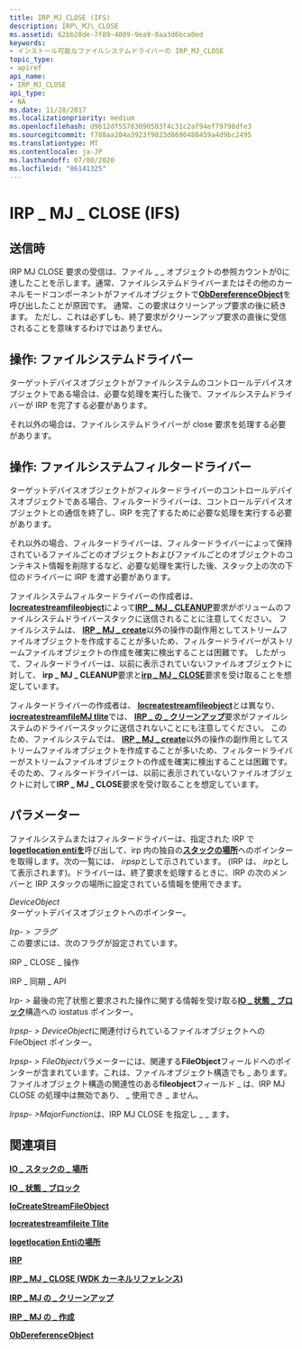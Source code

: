```yaml
---
title: IRP_MJ_CLOSE (IFS)
description: IRP\_MJ\_CLOSE
ms.assetid: 62bb28de-7f89-4009-9ea9-0aa3d6bca0ed
keywords:
- インストール可能なファイルシステムドライバーの IRP_MJ_CLOSE
topic_type:
- apiref
api_name:
- IRP_MJ_CLOSE
api_type:
- NA
ms.date: 11/28/2017
ms.localizationpriority: medium
ms.openlocfilehash: d9612df55783090503f4c31c2af94ef79798dfe3
ms.sourcegitcommit: f788aa204a3923f9023d8690488459a4d9bc2495
ms.translationtype: MT
ms.contentlocale: ja-JP
ms.lasthandoff: 07/08/2020
ms.locfileid: "86141325"
---
```

# <a name="irp_mj_close-ifs"></a>IRP \_ MJ \_ CLOSE (IFS)


## <a name="when-sent"></a>送信時


IRP MJ CLOSE 要求の受信は、ファイル \_ \_ オブジェクトの参照カウントが0に達したことを示します。通常、ファイルシステムドライバーまたはその他のカーネルモードコンポーネントがファイルオブジェクトで[**ObDereferenceObject**](https://docs.microsoft.com/windows-hardware/drivers/ddi/wdm/nf-wdm-obdereferenceobject)を呼び出したことが原因です。 通常、この要求はクリーンアップ要求の後に続きます。 ただし、これは必ずしも、終了要求がクリーンアップ要求の直後に受信されることを意味するわけではありません。

## <a name="operation-file-system-drivers"></a>操作: ファイルシステムドライバー


ターゲットデバイスオブジェクトがファイルシステムのコントロールデバイスオブジェクトである場合は、必要な処理を実行した後で、ファイルシステムドライバーが IRP を完了する必要があります。

それ以外の場合は、ファイルシステムドライバーが close 要求を処理する必要があります。

## <a name="operation-file-system-filter-drivers"></a>操作: ファイルシステムフィルタードライバー


ターゲットデバイスオブジェクトがフィルタードライバーのコントロールデバイスオブジェクトである場合、フィルタードライバーは、コントロールデバイスオブジェクトとの通信を終了し、IRP を完了するために必要な処理を実行する必要があります。

それ以外の場合、フィルタードライバーは、フィルタードライバーによって保持されているファイルごとのオブジェクトおよびファイルごとのオブジェクトのコンテキスト情報を削除するなど、必要な処理を実行した後、スタック上の次の下位のドライバーに IRP を渡す必要があります。

ファイルシステムフィルタードライバーの作成者は、 [**Iocreatestreamfileobject**](https://docs.microsoft.com/windows-hardware/drivers/ddi/ntifs/nf-ntifs-iocreatestreamfileobject)によって[**IRP \_ MJ \_ CLEANUP**](irp-mj-cleanup.md)要求がボリュームのファイルシステムドライバースタックに送信されることに注意してください。 ファイルシステムは、 [**IRP \_ MJ \_ create**](irp-mj-create.md)以外の操作の副作用としてストリームファイルオブジェクトを作成することが多いため、フィルタードライバーがストリームファイルオブジェクトの作成を確実に検出することは困難です。 したがって、フィルタードライバーは、以前に表示されていないファイルオブジェクトに対して、 **irp \_ MJ \_ CLEANUP**要求と[**irp \_ MJ \_ CLOSE**](https://docs.microsoft.com/windows-hardware/drivers/kernel/irp-mj-close)要求を受け取ることを想定しています。

フィルタードライバーの作成者は、 [**Iocreatestreamfileobject**](https://docs.microsoft.com/windows-hardware/drivers/ddi/ntifs/nf-ntifs-iocreatestreamfileobject)とは異なり、 [**iocreatestreamfileMJ tlite**](https://docs.microsoft.com/windows-hardware/drivers/ddi/ntifs/nf-ntifs-iocreatestreamfileobjectlite)では、 [**IRP \_ の \_ クリーンアップ**](irp-mj-cleanup.md)要求がファイルシステムのドライバースタックに送信されないことにも注意してください。 このため、ファイルシステムでは、 [**IRP \_ MJ \_ create**](irp-mj-create.md)以外の操作の副作用としてストリームファイルオブジェクトを作成することが多いため、フィルタードライバーがストリームファイルオブジェクトの作成を確実に検出することは困難です。 そのため、フィルタードライバーは、以前に表示されていないファイルオブジェクトに対して**IRP \_ MJ \_ CLOSE**要求を受け取ることを想定しています。

## <a name="parameters"></a>パラメーター


ファイルシステムまたはフィルタードライバーは、指定された IRP で[**Iogetlocation entiを**](https://docs.microsoft.com/windows-hardware/drivers/ddi/wdm/nf-wdm-iogetcurrentirpstacklocation)呼び出して、irp 内の独自の[**スタックの場所**](https://docs.microsoft.com/windows-hardware/drivers/ddi/wdm/ns-wdm-_io_stack_location)へのポインターを取得します。次の一覧には、 *irpsp*として示されています。 (IRP は、 *irp*として表示されます)。ドライバーは、終了要求を処理するときに、IRP の次のメンバーと IRP スタックの場所に設定されている情報を使用できます。

<a href="" id="deviceobject"></a>*DeviceObject*  
ターゲットデバイスオブジェクトへのポインター。

<a href="" id="irp--flags"></a>*Irp- &gt; フラグ*  
この要求には、次のフラグが設定されています。

IRP \_ CLOSE \_ 操作

IRP \_ 同期 \_ API

<a href="" id="irp--iostatus"></a>*Irp- &gt;* 最後の完了状態と要求された操作に関する情報を受け取る[**IO \_ 状態 \_ ブロック**](https://docs.microsoft.com/windows-hardware/drivers/ddi/wdm/ns-wdm-_io_status_block)構造への iostatus ポインター。

<a href="" id="irpsp--fileobject"></a>*Irpsp- &gt;* *DeviceObject*に関連付けられているファイルオブジェクトへの FileObject ポインター。

*Irpsp- &gt; FileObject*パラメーターには、関連する**FileObject**フィールドへのポインターが含まれています。これは、ファイルオブジェクト構造でも \_ あります。 ファイルオブジェクト構造の関連性のある**fileobject**フィールド \_ は、IRP MJ CLOSE の処理中は無効であり、 \_ 使用でき \_ ません。

<a href="" id="irpsp--majorfunction"></a>*Irpsp- &gt;MajorFunction*は、IRP MJ CLOSE を指定し \_ \_ ます。

## <a name="see-also"></a>関連項目


[**IO \_ スタックの \_ 場所**](https://docs.microsoft.com/windows-hardware/drivers/ddi/wdm/ns-wdm-_io_stack_location)

[**IO \_ 状態 \_ ブロック**](https://docs.microsoft.com/windows-hardware/drivers/ddi/wdm/ns-wdm-_io_status_block)

[**IoCreateStreamFileObject**](https://docs.microsoft.com/windows-hardware/drivers/ddi/ntifs/nf-ntifs-iocreatestreamfileobject)

[**Iocreatestreamfileite Tlite**](https://docs.microsoft.com/windows-hardware/drivers/ddi/ntifs/nf-ntifs-iocreatestreamfileobjectlite)

[**Iogetlocation Entiの場所**](https://docs.microsoft.com/windows-hardware/drivers/ddi/wdm/nf-wdm-iogetcurrentirpstacklocation)

[**IRP**](https://docs.microsoft.com/windows-hardware/drivers/ddi/wdm/ns-wdm-_irp)

[**IRP \_ MJ \_ CLOSE (WDK カーネルリファレンス)**](https://docs.microsoft.com/windows-hardware/drivers/kernel/irp-mj-close)

[**IRP \_ MJ の \_ クリーンアップ**](irp-mj-cleanup.md)

[**IRP \_ MJ の \_ 作成**](irp-mj-create.md)

[**ObDereferenceObject**](https://docs.microsoft.com/windows-hardware/drivers/ddi/wdm/nf-wdm-obdereferenceobject)

 

 






